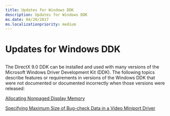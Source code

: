```yaml
---
title: Updates for Windows DDK
description: Updates for Windows DDK
ms.date: 04/20/2017
ms.localizationpriority: medium
---
```


# Updates for Windows DDK


## <span id="ddk_updates_for_windows_ddk_gg"></span><span id="DDK_UPDATES_FOR_WINDOWS_DDK_GG"></span>


The DirectX 9.0 DDK can be installed and used with many versions of the Microsoft Windows Driver Development Kit (DDK). The following topics describe features or requirements in versions of the Windows DDK that were not documented or documented incorrectly when those versions were released:

[Allocating Nonpaged Display Memory](allocating-nonpaged-display-memory.md)

[Specifying Maximum Size of Bug-check Data in a Video Miniport Driver](specifying-maximum-size-of-bug-check-data-in-a-video-miniport-driver.md)

 

 





